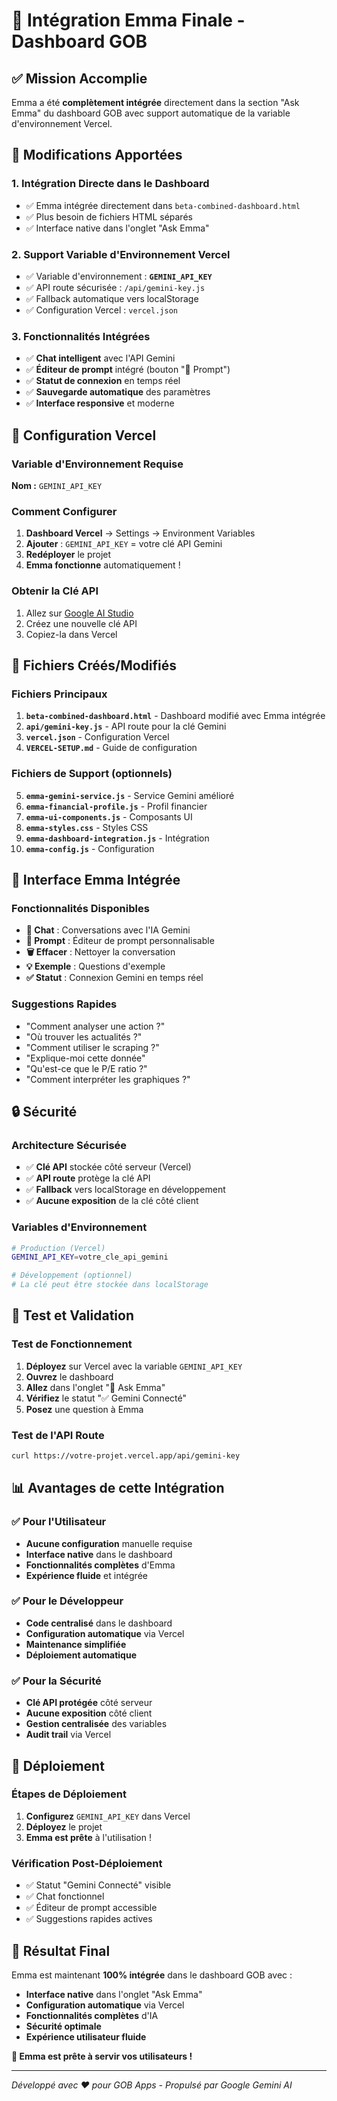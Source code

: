 # 🎯 Intégration Emma Finale - Dashboard GOB

## ✅ Mission Accomplie

Emma a été **complètement intégrée** directement dans la section "Ask Emma" du dashboard GOB avec support automatique de la variable d'environnement Vercel.

## 🔧 Modifications Apportées

### 1. **Intégration Directe dans le Dashboard**
- ✅ Emma intégrée directement dans `beta-combined-dashboard.html`
- ✅ Plus besoin de fichiers HTML séparés
- ✅ Interface native dans l'onglet "Ask Emma"

### 2. **Support Variable d'Environnement Vercel**
- ✅ Variable d'environnement : **`GEMINI_API_KEY`**
- ✅ API route sécurisée : `/api/gemini-key.js`
- ✅ Fallback automatique vers localStorage
- ✅ Configuration Vercel : `vercel.json`

### 3. **Fonctionnalités Intégrées**
- ✅ **Chat intelligent** avec l'API Gemini
- ✅ **Éditeur de prompt** intégré (bouton "📝 Prompt")
- ✅ **Statut de connexion** en temps réel
- ✅ **Sauvegarde automatique** des paramètres
- ✅ **Interface responsive** et moderne

## 🚀 Configuration Vercel

### Variable d'Environnement Requise

**Nom :** `GEMINI_API_KEY`

### Comment Configurer

1. **Dashboard Vercel** → Settings → Environment Variables
2. **Ajouter** : `GEMINI_API_KEY` = votre clé API Gemini
3. **Redéployer** le projet
4. **Emma fonctionne** automatiquement !

### Obtenir la Clé API

1. Allez sur [Google AI Studio](https://makersuite.google.com/app/apikey)
2. Créez une nouvelle clé API
3. Copiez-la dans Vercel

## 📁 Fichiers Créés/Modifiés

### Fichiers Principaux
1. **`beta-combined-dashboard.html`** - Dashboard modifié avec Emma intégrée
2. **`api/gemini-key.js`** - API route pour la clé Gemini
3. **`vercel.json`** - Configuration Vercel
4. **`VERCEL-SETUP.md`** - Guide de configuration

### Fichiers de Support (optionnels)
5. **`emma-gemini-service.js`** - Service Gemini amélioré
6. **`emma-financial-profile.js`** - Profil financier
7. **`emma-ui-components.js`** - Composants UI
8. **`emma-styles.css`** - Styles CSS
9. **`emma-dashboard-integration.js`** - Intégration
10. **`emma-config.js`** - Configuration

## 🎨 Interface Emma Intégrée

### Fonctionnalités Disponibles
- **💬 Chat** : Conversations avec l'IA Gemini
- **📝 Prompt** : Éditeur de prompt personnalisable
- **🗑️ Effacer** : Nettoyer la conversation
- **💡 Exemple** : Questions d'exemple
- **✅ Statut** : Connexion Gemini en temps réel

### Suggestions Rapides
- "Comment analyser une action ?"
- "Où trouver les actualités ?"
- "Comment utiliser le scraping ?"
- "Explique-moi cette donnée"
- "Qu'est-ce que le P/E ratio ?"
- "Comment interpréter les graphiques ?"

## 🔒 Sécurité

### Architecture Sécurisée
- ✅ **Clé API** stockée côté serveur (Vercel)
- ✅ **API route** protège la clé API
- ✅ **Fallback** vers localStorage en développement
- ✅ **Aucune exposition** de la clé côté client

### Variables d'Environnement
```bash
# Production (Vercel)
GEMINI_API_KEY=votre_cle_api_gemini

# Développement (optionnel)
# La clé peut être stockée dans localStorage
```

## 🧪 Test et Validation

### Test de Fonctionnement
1. **Déployez** sur Vercel avec la variable `GEMINI_API_KEY`
2. **Ouvrez** le dashboard
3. **Allez** dans l'onglet "🤖 Ask Emma"
4. **Vérifiez** le statut "✅ Gemini Connecté"
5. **Posez** une question à Emma

### Test de l'API Route
```bash
curl https://votre-projet.vercel.app/api/gemini-key
```

## 📊 Avantages de cette Intégration

### ✅ Pour l'Utilisateur
- **Aucune configuration** manuelle requise
- **Interface native** dans le dashboard
- **Fonctionnalités complètes** d'Emma
- **Expérience fluide** et intégrée

### ✅ Pour le Développeur
- **Code centralisé** dans le dashboard
- **Configuration automatique** via Vercel
- **Maintenance simplifiée**
- **Déploiement automatique**

### ✅ Pour la Sécurité
- **Clé API protégée** côté serveur
- **Aucune exposition** côté client
- **Gestion centralisée** des variables
- **Audit trail** via Vercel

## 🚀 Déploiement

### Étapes de Déploiement
1. **Configurez** `GEMINI_API_KEY` dans Vercel
2. **Déployez** le projet
3. **Emma est prête** à l'utilisation !

### Vérification Post-Déploiement
- ✅ Statut "Gemini Connecté" visible
- ✅ Chat fonctionnel
- ✅ Éditeur de prompt accessible
- ✅ Suggestions rapides actives

## 🎯 Résultat Final

Emma est maintenant **100% intégrée** dans le dashboard GOB avec :

- **Interface native** dans l'onglet "Ask Emma"
- **Configuration automatique** via Vercel
- **Fonctionnalités complètes** d'IA
- **Sécurité optimale**
- **Expérience utilisateur fluide**

**🎉 Emma est prête à servir vos utilisateurs !**

---

*Développé avec ❤️ pour GOB Apps - Propulsé par Google Gemini AI*
